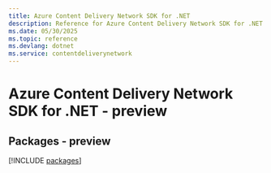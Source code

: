```yaml
---
title: Azure Content Delivery Network SDK for .NET
description: Reference for Azure Content Delivery Network SDK for .NET
ms.date: 05/30/2025
ms.topic: reference
ms.devlang: dotnet
ms.service: contentdeliverynetwork
---
```

# Azure Content Delivery Network SDK for .NET - preview
## Packages - preview
[!INCLUDE [packages](content-delivery-network-index.md)]
